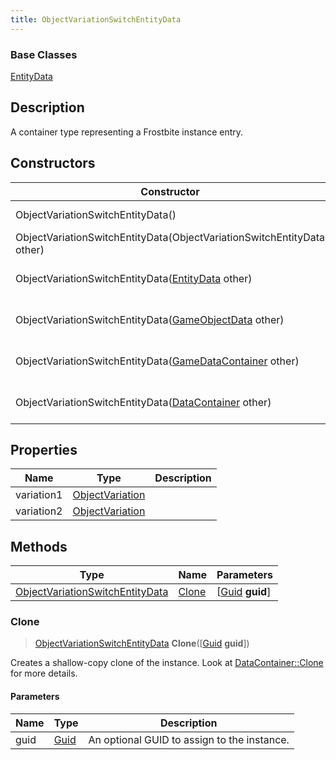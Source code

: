 ```yaml
---
title: ObjectVariationSwitchEntityData
---
```

### Base Classes

[EntityData](/vext/ref/fb/entitydata/)

## Description

A container type representing a Frostbite instance entry.

## Constructors

| Constructor                                                                                | Description                                                                                                                                           |
| ------------------------------------------------------------------------------------------ | ----------------------------------------------------------------------------------------------------------------------------------------------------- |
| ObjectVariationSwitchEntityData()                                                          | Create a new instance of this container type.                                                                                                         |
| ObjectVariationSwitchEntityData(ObjectVariationSwitchEntityData other)                     | Create a reference copy of an instance of the same type.                                                                                              |
| ObjectVariationSwitchEntityData([EntityData](/vext/ref/fb/entitydata/) other)                            | Upcast an instance of type [EntityData](/vext/ref/fb/entitydata/) to [ObjectVariationSwitchEntityData](/vext/ref/fb/objectvariationswitchentitydata/).                            |
| ObjectVariationSwitchEntityData([GameObjectData](/vext/ref/fb/gameobjectdata/) other)                    | Upcast an instance of type [GameObjectData](/vext/ref/fb/gameobjectdata/) to [ObjectVariationSwitchEntityData](/vext/ref/fb/objectvariationswitchentitydata/).                    |
| ObjectVariationSwitchEntityData([GameDataContainer](/vext/ref/fb/gamedatacontainer/) other)              | Upcast an instance of type [GameDataContainer](/vext/ref/fb/gamedatacontainer/) to [ObjectVariationSwitchEntityData](/vext/ref/fb/objectvariationswitchentitydata/).              |
| ObjectVariationSwitchEntityData([DataContainer](/vext/ref/shared/class/datacontainer) other) | Upcast an instance of type [DataContainer](/vext/ref/shared/class/datacontainer) to [ObjectVariationSwitchEntityData](/vext/ref/fb/objectvariationswitchentitydata/). |

## Properties

| Name       | Type                               | Description |
| ---------- | ---------------------------------- | ----------- |
| variation1 | [ObjectVariation](/vext/ref/fb/objectvariation/) |             |
| variation2 | [ObjectVariation](/vext/ref/fb/objectvariation/) |             |

## Methods

| Type                                                               | Name            | Parameters                                     |
| ------------------------------------------------------------------ | --------------- | ---------------------------------------------- |
| [ObjectVariationSwitchEntityData](/vext/ref/fb/objectvariationswitchentitydata/) | [Clone](#clone) | \[[Guid](/vext/ref/shared/class/guid) **guid**\] |

### Clone

> [ObjectVariationSwitchEntityData](/vext/ref/fb/objectvariationswitchentitydata/) **Clone**(\[[Guid](/vext/ref/shared/class/guid) **guid**\])

Creates a shallow-copy clone of the instance. Look at [DataContainer::Clone](/vext/ref/shared/class/datacontainer#clone) for more details.

#### Parameters

| Name | Type         | Description                                 |
| ---- | ------------ | ------------------------------------------- |
| guid | [Guid](/vext/ref/shared/class/guid/) | An optional GUID to assign to the instance. |
